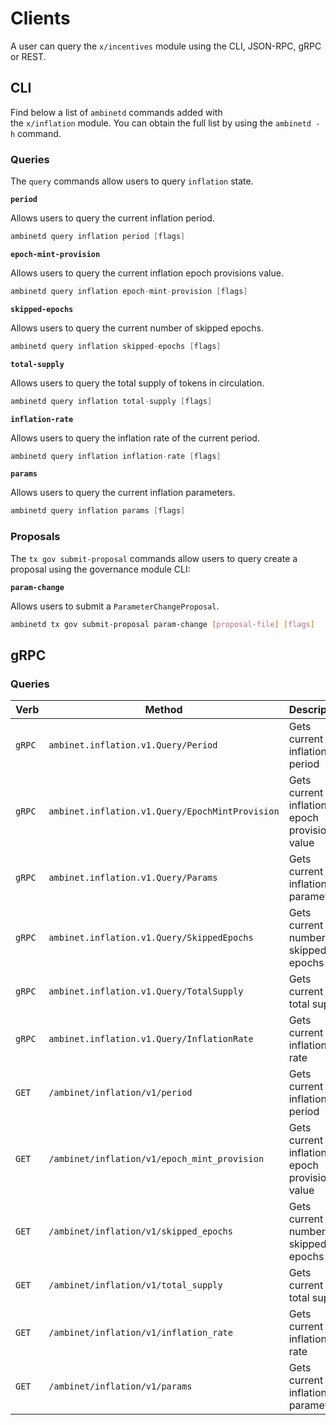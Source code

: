 <!--
order: 8
-->

# Clients

A user can query the `x/incentives` module using the CLI, JSON-RPC, gRPC or
REST.

## CLI

Find below a list of `ambinetd` commands added with the `x/inflation` module. You
can obtain the full list by using the `ambinetd -h` command.

### Queries

The `query` commands allow users to query `inflation` state.

**`period`**

Allows users to query the current inflation period.

```go
ambinetd query inflation period [flags]
```

**`epoch-mint-provision`**

Allows users to query the current inflation epoch provisions value.

```go
ambinetd query inflation epoch-mint-provision [flags]
```

**`skipped-epochs`**

Allows users to query the current number of skipped epochs.

```go
ambinetd query inflation skipped-epochs [flags]
```

**`total-supply`**

Allows users to query the total supply of tokens in circulation.

```go
ambinetd query inflation total-supply [flags]
```

**`inflation-rate`**

Allows users to query the inflation rate of the current period.

```go
ambinetd query inflation inflation-rate [flags]
```

**`params`**

Allows users to query the current inflation parameters.

```go
ambinetd query inflation params [flags]
```

### Proposals

The `tx gov submit-proposal` commands allow users to query create a proposal
using the governance module CLI:

**`param-change`**

Allows users to submit a `ParameterChangeProposal`.

```bash
ambinetd tx gov submit-proposal param-change [proposal-file] [flags]
```

## gRPC

### Queries

| Verb   | Method                                        | Description                                   |
| ------ | --------------------------------------------- | --------------------------------------------- |
| `gRPC` | `ambinet.inflation.v1.Query/Period`             | Gets current inflation period                 |
| `gRPC` | `ambinet.inflation.v1.Query/EpochMintProvision` | Gets current inflation epoch provisions value |
| `gRPC` | `ambinet.inflation.v1.Query/Params`             | Gets current inflation parameters             |
| `gRPC` | `ambinet.inflation.v1.Query/SkippedEpochs`      | Gets current number of skipped epochs         |
| `gRPC` | `ambinet.inflation.v1.Query/TotalSupply`        | Gets current total supply                     |
| `gRPC` | `ambinet.inflation.v1.Query/InflationRate`      | Gets current inflation rate                   |
| `GET`  | `/ambinet/inflation/v1/period`                  | Gets current inflation period                 |
| `GET`  | `/ambinet/inflation/v1/epoch_mint_provision`    | Gets current inflation epoch provisions value |
| `GET`  | `/ambinet/inflation/v1/skipped_epochs`          | Gets current number of skipped epochs         |
| `GET`  | `/ambinet/inflation/v1/total_supply`          | Gets current total supply                     |
| `GET`  | `/ambinet/inflation/v1/inflation_rate`          | Gets current inflation rate                   |
| `GET`  | `/ambinet/inflation/v1/params`                  | Gets current inflation parameters             |
